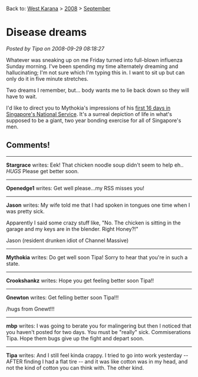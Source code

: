 Back to: [West Karana](/posts/westkarana.md) > [2008](/posts/2008/westkarana.md) > [September](./westkarana.md)
# Disease dreams

*Posted by Tipa on 2008-09-29 08:18:27*

Whatever was sneaking up on me Friday turned into full-blown influenza Sunday morning. I've been spending my time alternately dreaming and hallucinating; I'm not sure which I'm typing this in. I want to sit up but can only do it in five minute stretches.

Two dreams I remember, but... body wants me to lie back down so they will have to wait.

I'd like to direct you to Mythokia's impressions of his [first 16 days in Singapore's National Service](http://blog.mythokia.net/2008/09/29/days-1-to-16/). It's a surreal depiction of life in what's supposed to be a giant, two year bonding exercise for all of Singapore's men.

## Comments!

---

**Stargrace** writes: Eek! That chicken noodle soup didn't seem to help eh.. *HUGS* Please get better soon.

---

**Openedge1** writes: Get well please...my RSS misses you!

---

**Jason** writes: My wife told me that I had spoken in tongues one time when I was pretty sick.

Apparently I said some crazy stuff like, "No. The chicken is sitting in the garage and my keys are in the blender. Right Honey?!"

Jason (resident drunken idiot of Channel Massive)

---

**Mythokia** writes: Do get well soon Tipa! Sorry to hear that you're in such a state.

---

**Crookshankz** writes: Hope you get feeling better soon Tipa!!

---

**Gnewton** writes: Get felling better soon Tipa!!! 

/hugs from Gnewt!!!

---

**mbp** writes: I was going to berate you for malingering but then I noticed that you haven't posted for two days. You must be "really" sick. Commiserations Tipa. Hope them bugs give up the fight and depart soon.

---

**Tipa** writes: And I still feel kinda crappy. I tried to go into work yesterday -- AFTER finding I had a flat tire -- and it was like cotton was in my head, and not the kind of cotton you can think with. The other kind.

